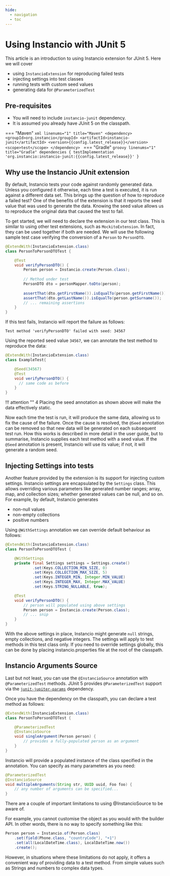 ```yaml
---
hide:
  - navigation
  - toc
---
```


# Using Instancio with JUnit 5

This article is an introduction to using Instancio extension for JUnit 5. Here we will cover

- using `InstancioExtension` for reproducing failed tests
- injecting settings into test classes
- running tests with custom seed values
- generating data for `@ParameterizedTest`

## Pre-requisites

- You will need to include `instancio-junit` dependency.
- It is assumed you already have JUnit 5 on the classpath.

=== "Maven"
    ```xml linenums="1" title="Maven"
    <dependency>
        <groupId>org.instancio</groupId>
        <artifactId>instancio-junit</artifactId>
        <version>{{config.latest_release}}</version>
        <scope>test</scope>
    </dependency>
    ```
=== "Gradle"
    ```groovy linenums="1" title="Gradle"
    dependencies {
        testImplementation 'org.instancio:instancio-junit:{{config.latest_release}}'
    }
    ```

## Why use the Instancio JUnit extension

By default, Instancio tests your code against randomly generated data. Unless you configured it otherwise, each time a test is executed, it is run against a different data set. This brings up the question of how to reproduce a failed test? One of the benefits of the extension is that it reports the seed value that was used to generate the data. Knowing the seed value allows us to reproduce the original data that caused the test to fail.

To get started, we will need to declare the extension in our test class. This is similar to using other test extensions, such as `MockitoExtension`. In fact, they can be used together if both are needed. We will use the following sample test case verifying the conversion of a `Person` to `PersonDTO`.



``` java linenums="1" title="Sample test class"
@ExtendWith(InstancioExtension.class)
class PersonToPersonDTOTest {

    @Test
    void verifyPersonDTO() {
        Person person = Instancio.create(Person.class);
      
        // Method under test
        PersonDTO dto = personMapper.toDto(person);
      
        assertThat(dto.getFirstName()).isEqualTo(person.getFirstName());
        assertThat(dto.getLastName()).isEqualTo(person.getSurname());
        // ... remaining assertions
    }
}
```


If this test fails, Instancio will report the failure as follows:

```
Test method 'verifyPersonDTO' failed with seed: 34567
```

Using the reported seed value `34567`, we can annotate the test method to reproduce the data:


``` java linenums="1" title="Reproducing the data" hl_lines="4"
@ExtendWith(InstancioExtension.class)
class ExampleTest{

    @Seed(34567)
    @Test
    void verifyPersonDTO() {
      // same code as before
    }
}
```
!!! attention ""
    <lnum>4</lnum> Placing the seed annotation as shown above will make the data effectively static.<br/>


Now each time the test is run, it will produce the same data, allowing us to fix the cause of the failure. Once the cause is resolved, the `@Seed` annotation can be removed so that new data will be generated on each subsequent test run. How this works is described in more detail in the user guide, but to summarise, Instancio supplies each test method with a seed value. If the `@Seed` annotation is present, Instancio will use its value; if not, it will generate a random seed.


## Injecting Settings into tests

Another feature provided by the extension is its support for injecting custom settings. Instancio settings are encapsulated by the `Settings` class. This allows overriding various parameters like generated number ranges; array, map, and collection sizes; whether generated values can be null, and so on. For example, by default, Instancio generates

- non-null values
- non-empty collections
- positive numbers

Using `@WithSettings` annotation we can override default behaviour as follows:


``` java linenums="1" title="Injecting settings" hl_lines="4"
@ExtendWith(InstancioExtension.class)
class PersonToPersonDTOTest {

    @WithSettings
    private final Settings settings = Settings.create()
            .set(Keys.COLLECTION_MIN_SIZE, 0)
            .set(Keys.COLLECTION_MAX_SIZE, 5)
            .set(Keys.INTEGER_MIN, Integer.MIN_VALUE)
            .set(Keys.INTEGER_MAX, Integer.MAX_VALUE)
            .set(Keys.STRING_NULLABLE, true);

    @Test
    void verifyPersonDTO() {
        // person will populated using above settings
        Person person = Instancio.create(Person.class);
        // ... snip
    }
}
```

With the above settings in place, Instancio might generate `null` strings, empty collections, and negative integers. The settings will apply to test methods in this test class only. If you need to override settings globally, this can be done by placing instancio.properties file at the root of the classpath.


## Instancio Arguments Source

Last but not least, you can use the `@InstancioSource` annotation with `@ParameterizedTest` methods. JUnit 5 provides `@ParameterizedTest` support via the [`junit-jupiter-params`](https://mvnrepository.com/artifact/org.junit.jupiter/junit-jupiter-params/latest) dependency.


Once you have the dependency on the classpath, you can declare a test method as follows:

``` java linenums="1" title="Parameterized test with a single argument" hl_lines="4-5"
@ExtendWith(InstancioExtension.class)
class PersonToPersonDTOTest {

    @ParameterizedTest
    @InstancioSource
    void singleArgument(Person person) {
        // provides a fully-populated person as an argument
    }
}
```

Instancio will provide a populated instance of the class specified in the annotation. You can specify as many parameters as you need:


``` java linenums="1" title="Parameterized test with multiple arguments"
@ParameterizedTest
@InstancioSource
void multipleArguments(String str, UUID uuid, Foo foo) {
    // any number of arguments can be specified...
}
```

There are a couple of important limitations to using @InstancioSource to be aware of.

For example, you cannot customise the object as you would with the builder API. In other words, there is no way to specify something like this:

``` java linenums="1"
Person person = Instancio.of(Person.class)
    .set(field(Phone.class, "countryCode"), "+1")
    .set(all(LocalDateTime.class), LocalDateTime.now())
    .create();
```

However, in situations where these limitations do not apply, it offers a convenient way of providing data to a test method. From simple values such as Strings and numbers to complex data types.